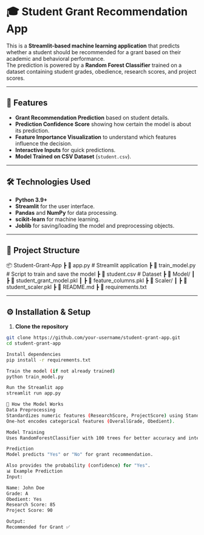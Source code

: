# 🎓 Student Grant Recommendation App

This is a **Streamlit-based machine learning application** that predicts whether a student should be recommended for a grant based on their academic and behavioral performance.  
The prediction is powered by a **Random Forest Classifier** trained on a dataset containing student grades, obedience, research scores, and project scores.

---

## 📌 Features
- **Grant Recommendation Prediction** based on student details.
- **Prediction Confidence Score** showing how certain the model is about its prediction.
- **Feature Importance Visualization** to understand which features influence the decision.
- **Interactive Inputs** for quick predictions.
- **Model Trained on CSV Dataset** (`student.csv`).

---

## 🛠 Technologies Used
- **Python 3.9+**
- **Streamlit** for the user interface.
- **Pandas** and **NumPy** for data processing.
- **scikit-learn** for machine learning.
- **Joblib** for saving/loading the model and preprocessing objects.

---

## 📂 Project Structure
📦 Student-Grant-App
┣ 📜 app.py # Streamlit application
┣ 📜 train_model.py # Script to train and save the model
┣ 📜 student.csv # Dataset
┣ 📂 Model/
┃ ┣ 📜 student_grant_model.pkl
┃ ┣ 📜 feature_columns.pkl
┣ 📂 Scaler/
┃ ┣ 📜 student_scaler.pkl
┣ 📜 README.md
┣ 📜 requirements.txt



---

## ⚙️ Installation & Setup

1. **Clone the repository**
```bash
git clone https://github.com/your-username/student-grant-app.git
cd student-grant-app

Install dependencies
pip install -r requirements.txt

Train the model (if not already trained)
python train_model.py

Run the Streamlit app
streamlit run app.py

🧠 How the Model Works
Data Preprocessing
Standardizes numeric features (ResearchScore, ProjectScore) using StandardScaler.
One-hot encodes categorical features (OverallGrade, Obedient).

Model Training
Uses RandomForestClassifier with 100 trees for better accuracy and interpretability.

Prediction
Model predicts "Yes" or "No" for grant recommendation.

Also provides the probability (confidence) for "Yes".
📊 Example Prediction
Input:

Name: John Doe
Grade: A
Obedient: Yes
Research Score: 85
Project Score: 90

Output:
Recommended for Grant ✅


